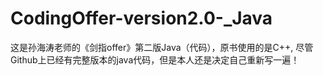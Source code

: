 # CodingOffer-version2.0-_Java
这是孙海涛老师的《剑指offer》第二版Java（代码），原书使用的是C++, 尽管Github上已经有完整版本的java代码，但是本人还是决定自己重新写一遍！
